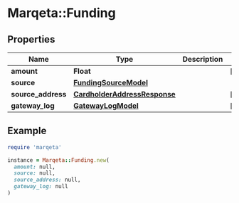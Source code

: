 # Marqeta::Funding

## Properties

| Name | Type | Description | Notes |
| ---- | ---- | ----------- | ----- |
| **amount** | **Float** |  | [optional] |
| **source** | [**FundingSourceModel**](FundingSourceModel.md) |  |  |
| **source_address** | [**CardholderAddressResponse**](CardholderAddressResponse.md) |  | [optional] |
| **gateway_log** | [**GatewayLogModel**](GatewayLogModel.md) |  | [optional] |

## Example

```ruby
require 'marqeta'

instance = Marqeta::Funding.new(
  amount: null,
  source: null,
  source_address: null,
  gateway_log: null
)
```

